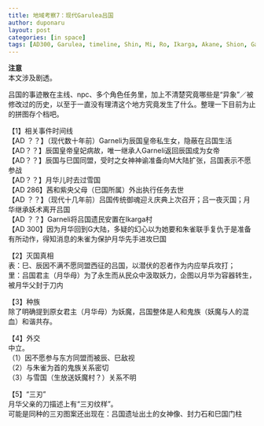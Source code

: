 ```yaml
---
title: 地域考察7：现代Garulea吕国
author: duponaru
layout: post
categories: [in space]
tags: [AD300, Garulea, timeline, Shin, Mi, Ro, Ikarga, Akane, Shion, Garneli, Genshin, Tsukiha, Suzaku, Yukino, ghost, imp, Goddess-of-Time, Prisma]
---
```


**注意**  
本文涉及剧透。   


吕国的事迹散在主线、npc、多个角色任务里，加上不清楚究竟哪些是“异象”／被修改过的历史，以至于一直没有理清这个地方究竟发生了什么。整理一下目前为止的拼图存个档吧。


【1】相关事件时间线  
【AD ？？】（现代数十年前）Garneli为辰国皇帝私生女，隐蔽在吕国生活  
【AD？？】辰国皇帝皇妃病故，唯一继承人Garneli返回辰国成为女帝  
【AD？？】辰国与巳国同盟，受时之女神神谕准备向M大陆扩张，吕国表示不愿参战  
【AD？？】月华儿时去过雪国  
【AD 286】茜和紫央父母（巳国所属）外出执行任务去世  
【AD ？？】（现代十几年前）吕国传统御魂迎え庆典上次召开；吕一夜灭国；月华继承妖术离开吕国  
【AD ？？】Garneli将吕国遗民安置在Ikarga村  
【AD 300】因为月华回到G大陆，多疑的幻心以为她要和朱雀联手复仇于是准备有所动作，得知消息的朱雀为保护月华先手进攻巳国  


【2】灭国真相  
表：巳、辰因不满不愿同盟西征的吕国，以潜伏的忍者作为内应举兵攻打；  
里：吕国君主（月华母）为了永生而从民众中汲取妖力，企图以月华为容器转生，被月华父封于刀内  


【3】种族  
除了明确提到原女君主（月华母）为妖魔，吕国整体是人和鬼族（妖魔与人的混血）和谐共存。  

【4】外交  
中立。  
（1）因不愿参与东方同盟而被辰、巳敌视  
（2）与朱雀为首的鬼族关系密切  
（3）与雪国（生放送妖魔村？）关系不明  


【5】“三刃”  
月华父亲的刀描述上有“三刃纹样”。  
可能是同种的三刃图案还出现在：吕国遗址出土的女神像、封力石和巳国门柱    
<span class="image centered"><img src="{{ '/assets/post_img/2020-05-31/yaiba.png' | relative_url }}" alt="" /></span> 



